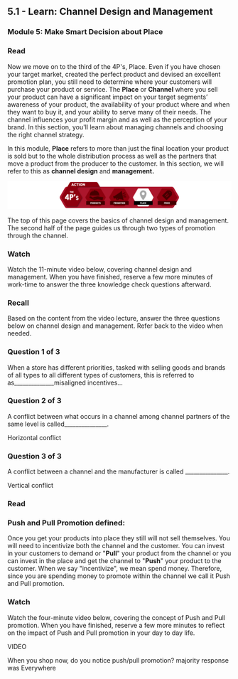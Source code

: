 ## 5.1 - Learn: Channel Design and Management

### Module 5: Make Smart Decision about Place

### Read

Now we move on to the third of the 4P's, Place. Even if you have chosen your target market, created the perfect product and devised an excellent promotion plan, you still need to determine where your customers will purchase your product or service. The **Place** or **Channel** where you sell your product can have a significant impact on your target segments’ awareness of your product, the availability of your product where and when they want to buy it, and your ability to serve many of their needs.  The channel influences your profit margin and as well as the perception of your brand.  In this section, you'll learn about managing channels and choosing the right channel strategy.

In this module, **Place** refers to more than just the final location your product is sold but to the whole distribution process as well as the partners that move a product from the producer to the customer. In this section, we will refer to this as **channel design** and **management.** 

![](./4P_s_Place.png)

The top of this page covers the basics of channel design and management. The second half of the page guides us through two types of promotion through the channel. 

### Watch

Watch the 11-minute video below, covering channel design and management. When you have finished, reserve a few more minutes of work-time to answer the three knowledge check questions afterward.  

### Recall

Based on the content from the video lecture, answer the three questions below on channel design and management. Refer back to the video when needed.

### Question 1 of 3

When a store has different priorities, tasked with selling goods and brands of all types to all different types of customers, this is referred to as______________misaligned incentives...

### Question 2 of 3

A conflict between what occurs in a channel among channel partners of the same level is called_______________.

Horizontal conflict

### Question 3 of 3

A conflict between a channel and the manufacturer is called _______________.

Vertical conflict



### Read

### **Push and Pull Promotion defined:**

Once you get your products into place they still will not sell themselves. You will need to incentivize both the channel and the customer. You can invest in your customers to demand or "**Pull**" your product from the channel or you can invest in the place and get the channel to "**Push**" your product to the customer. When we say "incentivize", we mean spend money. Therefore, since you are spending money to promote within the channel we call it Push and Pull promotion. 

### Watch

Watch the four-minute video below, covering the concept of Push and Pull promotion. When you have finished, reserve a few more minutes to reflect on the impact of Push and Pull promotion in your day to day life.  

VIDEO

 When you shop now, do you notice push/pull promotion?  majority response was Everywhere

